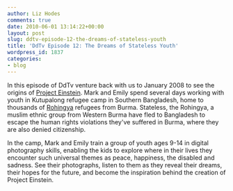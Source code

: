 ```yaml
---
author: Liz Hodes
comments: true
date: 2010-06-01 13:14:22+00:00
layout: post
slug: ddtv-episode-12-the-dreams-of-stateless-youth
title: 'DdTv Episode 12: The Dreams of Stateless Youth'
wordpress_id: 1837
categories:
- blog
---
```




In this episode of DdTv venture back with us to January 2008 to see the origins of [Project Einstein](http://digital-democracy.org/what-we-do/programs/#projecteinstein). Mark and Emily spend several days working with youth in Kutupalong refugee camp in Southern Bangladesh, home to thousands of [Rohingya](http://digital-democracy.org/2009/02/06/january-2009-press-release/) refugees from Burma. Stateless, the Rohingya, a muslim ethnic group from Western Burma have fled to Bangladesh to escape the human rights violations they've suffered in Burma, where they are also denied citizenship.

In the camp, Mark and Emily train a group of youth ages 9-14 in digital photography skills, enabling the kids to explore where in their lives they encounter such universal themes as peace, happiness, the disabled and sadness. See their photographs, listen to them as they reveal their dreams, their hopes for the future, and become the inspiration behind the creation of Project Einstein.
